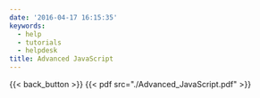 ```yaml
---
date: '2016-04-17 16:15:35'
keywords:
  - help
  - tutorials
  - helpdesk
title: Advanced JavaScript
---
```


{{< back_button >}} {{< pdf src="./Advanced_JavaScript.pdf" >}}

